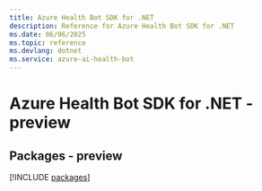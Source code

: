 ```yaml
---
title: Azure Health Bot SDK for .NET
description: Reference for Azure Health Bot SDK for .NET
ms.date: 06/06/2025
ms.topic: reference
ms.devlang: dotnet
ms.service: azure-ai-health-bot
---
```

# Azure Health Bot SDK for .NET - preview
## Packages - preview
[!INCLUDE [packages](health-bot-index.md)]